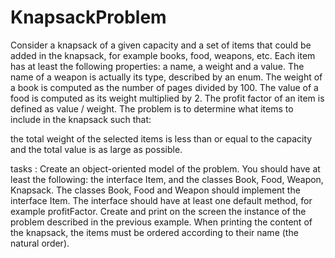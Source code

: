# KnapsackProblem

Consider a knapsack of a given capacity and a set of items that could be added in the knapsack, for example books, food, weapons, etc. Each item has at least the following properties: a name, a weight and a value.
The name of a weapon is actually its type, described by an enum. The weight of a book is computed as the number of pages divided by 100. The value of a food is computed as its weight multiplied by 2.
The profit factor of an item is defined as value / weight.
The problem is to determine what items to include in the knapsack such that:

the total weight of the selected items is less than or equal to the capacity and
the total value is as large as possible.

tasks : 
Create an object-oriented model of the problem. You should have at least the following: the interface Item, and the classes Book, Food, Weapon, Knapsack.
The classes Book, Food and Weapon should implement the interface Item. The interface should have at least one default method, for example profitFactor.
Create and print on the screen the instance of the problem described in the previous example. When printing the content of the knapsack, the items must be ordered according to their name (the natural order).
